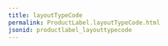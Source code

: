 ```yaml
---
title: layoutTypeCode
permalink: ProductLabel.layoutTypeCode.html
jsonid: productlabel_layouttypecode
---
```

